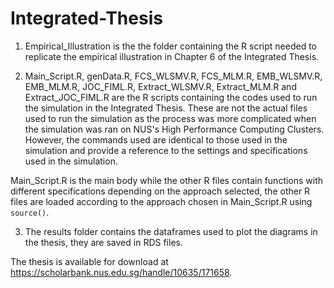 # Integrated-Thesis

1. Empirical_Illustration is the the folder containing the R script needed to replicate the empirical illustration in Chapter 6 of the Integrated Thesis.

2. Main_Script.R, genData.R, FCS_WLSMV.R, FCS_MLM.R, EMB_WLSMV.R, EMB_MLM.R, JOC_FIML.R, Extract_WLSMV.R, Extract_MLM.R and Extract_JOC_FIML.R are the R scripts containing the codes used to run the simulation in the Integrated Thesis. These are not the actual files used to run the simulation as the process was more complicated when the simulation was ran on NUS's High Performance Computing Clusters. However, the commands used are identical to those used in the simulation and provide a reference to the settings and specifications used in the simulation.
 
Main_Script.R is the main body while the other R files contain functions with different specifications depending on the approach selected, the other R files are loaded according to the approach chosen in Main_Script.R using `source()`.

3. The results folder contains the dataframes used to plot the diagrams in the thesis, they are saved in RDS files.

The thesis is available for download at https://scholarbank.nus.edu.sg/handle/10635/171658.

